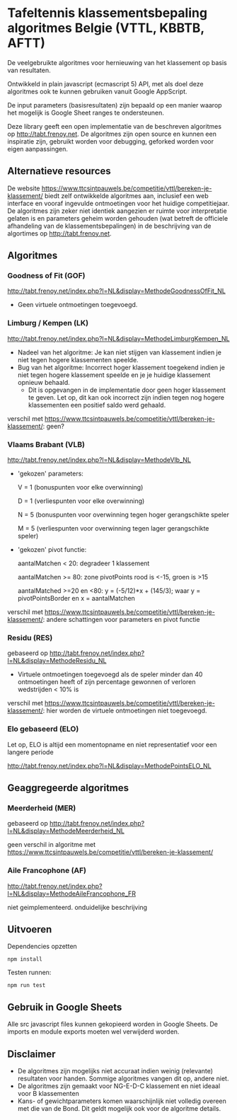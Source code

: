 # Tafeltennis klassementsbepaling algoritmes Belgie (VTTL, KBBTB, AFTT)

De veelgebruikte algoritmes voor hernieuwing van het klassement op basis van resultaten.

Ontwikkeld in plain javascript (ecmascript 5) API, met als doel deze algoritmes ook te kunnen gebruiken vanuit Google AppScript.

De input parameters (basisresultaten) zijn bepaald op een manier waarop het mogelijk is Google Sheet ranges te ondersteunen.

Deze library geeft een open implementatie van de beschreven algoritmes op http://tabt.frenoy.net. De algoritmes zijn open
source en kunnen een inspiratie zijn, gebruikt worden voor debugging, geforked worden voor eigen aanpassingen.

## Alternatieve resources

De website https://www.ttcsintpauwels.be/competitie/vttl/bereken-je-klassement/ biedt zelf ontwikkelde algoritmes aan, inclusief een web
interface en vooraf ingevulde ontmoetingen voor het huidige competitiejaar. De algoritmes zijn zeker niet identiek aangezien er ruimte voor
interpretatie gelaten is en parameters geheim worden gehouden (wat betreft de officiele afhandeling van de klassementsbepalingen)
in de beschrijving van de algortimes op http://tabt.frenoy.net.

## Algoritmes

### Goodness of Fit (GOF)

http://tabt.frenoy.net/index.php?l=NL&display=MethodeGoodnessOfFit_NL

- Geen virtuele ontmoetingen toegevoegd.

### Limburg / Kempen (LK)

http://tabt.frenoy.net/index.php?l=NL&display=MethodeLimburgKempen_NL

- Nadeel van het algoritme: Je kan niet stijgen van klassement indien je niet tegen hogere klassementen speelde.
- Bug van het algoritme: Incorrect hoger klassement toegekend indien je niet tegen hogere klassement speelde en je je huidige klassement opnieuw behaald.
    - Dit is opgevangen in de implementatie door geen hoger klassement te geven. Let op, dit kan ook incorrect zijn indien tegen nog hogere klassementen een positief saldo werd gehaald.

verschil met https://www.ttcsintpauwels.be/competitie/vttl/bereken-je-klassement/: geen?

### Vlaams Brabant (VLB)

http://tabt.frenoy.net/index.php?l=NL&display=MethodeVlb_NL

- 'gekozen' parameters:

    V = 1 (bonuspunten voor elke overwinning)

    D = 1 (verliespunten voor elke overwinning)

    N = 5 (bonuspunten voor overwinning tegen hoger gerangschikte speler

    M = 5 (verliespunten voor overwinning tegen lager gerangschikte speler)

- 'gekozen' pivot functie:

    aantalMatchen < 20: degradeer 1 klassement

    aantalMatchen >= 80: zone pivotPoints rood is <-15, groen is >15

    aantalMatched >=20 en <80: y = (-5/12)*x + (145/3); waar y = pivotPointsBorder en x = aantalMatchen

verschil met https://www.ttcsintpauwels.be/competitie/vttl/bereken-je-klassement/: andere schattingen voor parameters en pivot functie

### Residu (RES)

gebaseerd op http://tabt.frenoy.net/index.php?l=NL&display=MethodeResidu_NL

- Virtuele ontmoetingen toegevoegd als de speler minder dan 40 ontmoetingen heeft of zijn percentage gewonnen of verloren wedstrijden < 10% is

verschil met https://www.ttcsintpauwels.be/competitie/vttl/bereken-je-klassement/: hier worden de virtuele ontmoetingen niet toegevoegd.

### Elo gebaseerd (ELO)

Let op, ELO is altijd een momentopname en niet representatief voor een langere periode

http://tabt.frenoy.net/index.php?l=NL&display=MethodePointsELO_NL


## Geaggregeerde algoritmes

### Meerderheid (MER)

gebaseerd op http://tabt.frenoy.net/index.php?l=NL&display=MethodeMeerderheid_NL

geen verschil in algoritme met https://www.ttcsintpauwels.be/competitie/vttl/bereken-je-klassement/

### Aile Francophone (AF)

http://tabt.frenoy.net/index.php?l=NL&display=MethodeAileFrancophone_FR

niet geimplementeerd. onduidelijke beschrijving

## Uitvoeren

Dependencies opzetten

    npm install

Testen runnen:

    npm run test

## Gebruik in Google Sheets

Alle src javascript files kunnen gekopieerd worden in Google Sheets. De imports en module exports moeten wel verwijderd worden.

## Disclaimer

- De algoritmes zijn mogelijks niet accuraat indien weinig (relevante) resultaten voor handen. Sommige algoritmes vangen dit op, andere niet.
- De algoritmes zijn gemaakt voor NG-E-D-C klassement en niet ideaal voor B klassementen
- Kans- of gewichtparameters komen waarschijnlijk niet volledig overeen met die van de Bond. Dit geldt mogelijk ook voor de algoritme details.
